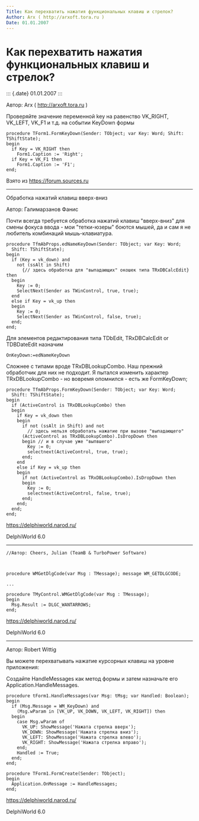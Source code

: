 ```yaml
---
Title: Как перехватить нажатия функциональных клавиш и стрелок?
Author: Arx ( http://arxoft.tora.ru )
Date: 01.01.2007
---
```



Как перехватить нажатия функциональных клавиш и стрелок?
========================================================

::: {.date}
01.01.2007
:::

Автор: Arx ( http://arxoft.tora.ru )

Проверяйте значение переменной key на равенство VK\_RIGHT, VK\_LEFT,
VK\_F1 и т.д. на событии KeyDown формы

    procedure TForm1.FormKeyDown(Sender: TObject; var Key: Word; Shift: TShiftState);
    begin
      if Key = VK_RIGHT then
        Form1.Caption := 'Right';
      if Key = VK_F1 then
        Form1.Caption := 'F1';
    end;

Взято из <https://forum.sources.ru>

------------------------------------------------------------------------

Обработка нажатий клавиш вверх-вниз

Автор: Галимарзанов Фанис 

Почти всегда требуется обработка нажатий клавиш \"вверх-вниз\" для смены
фокуса ввода - мои \"тетки-юзеры\" боются мышей, да и сам я не любитель
комбинаций мышь-клавиатура.

    procedure TfmAbProps.edNameKeyDown(Sender: TObject; var Key: Word;
      Shift: TShiftState);
    begin
      if (Key = vk_down) and
        not (ssAlt in Shift)
          {// здесь обработка для "выпадающих" окошек типа TRxDBCalcEdit} then
      begin
        Key := 0;
        SelectNext(Sender as TWinControl, true, true);
      end
      else if Key = vk_up then
      begin
        Key := 0;
        SelectNext(Sender as TWinControl, false, true);
      end;
    end;

Для элементов редактирования типа TDbEdit, TRxDBCalcEdit or TDBDateEdit
назначим

    OnKeyDown:=edNameKeyDown 

Сложнее с типами вроде TRxDBLookupCombo. Наш прежний обработчик для них
не подходит. Я пытался изменить характер TRxDBLookupCombo - но вовремя
опомнился - есть же FormKeyDown;

    procedure TfmAbProps.FormKeyDown(Sender: TObject; var Key: Word;
      Shift: TShiftState);
    begin
      if (ActiveControl is TRxDBLookupCombo) then
      begin
        if Key = vk_down then
        begin
          if not (ssAlt in Shift) and not
            // здесь нельзя обработать нажатие при вызове "выпадающего"
          (ActiveControl as TRxDBLookupCombo).IsDropDown then
          begin // и в случае уже "выпвшего"
            Key := 0;
            selectnext(ActiveControl, true, true);
          end;
        end
        else if Key = vk_up then
        begin
          if not (ActiveControl as TRxDBLookupCombo).IsDropDown then
          begin
            Key := 0;
            selectnext(ActiveControl, false, true);
          end;
        end;
      end;
    end;

<https://delphiworld.narod.ru/>

DelphiWorld 6.0

------------------------------------------------------------------------

    //Автор: Cheers, Julian (TeamB & TurboPower Software) 
     
     
     
    procedure WMGetDlgCode(var Msg : TMessage); message WM_GETDLGCODE;
     
    ...
     
    procedure TMyControl.WMGetDlgCode(var Msg : TMessage);
    begin
      Msg.Result := DLGC_WANTARROWS;
    end;

<https://delphiworld.narod.ru/>

DelphiWorld 6.0

------------------------------------------------------------------------

Автор: Robert Wittig

Вы можете перехватывать нажатие курсорных клавиш на уровне приложения:

Создайте HandleMessages как метод формы и затем назначьте его
Application.HandleMessages.

    procedure tForm1.HandleMessages(var Msg: tMsg; var Handled: Boolean);
    begin
      if (Msg.Message = WM_KeyDown) and
        (Msg.wParam in [VK_UP, VK_DOWN, VK_LEFT, VK_RIGHT]) then
      begin
        case Msg.wParam of
          VK_UP: ShowMessage('Нажата стрелка вверх');
          VK_DOWN: ShowMessage('Нажата стрелка вниз');
          VK_LEFT: ShowMessage('Нажата стрелка влево');
          VK_RIGHT: ShowMessage('Нажата стрелка вправо');
        end;
        Handled := True;
      end;
    end;
     
    procedure TForm1.FormCreate(Sender: TObject);
    begin
      Application.OnMessage := HandleMessages;
    end;

<https://delphiworld.narod.ru/>

DelphiWorld 6.0
